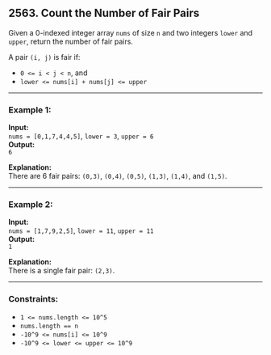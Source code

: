 ## 2563. Count the Number of Fair Pairs

Given a 0-indexed integer array `nums` of size `n` and two integers `lower` and `upper`, return the number of fair pairs.

A pair `(i, j)` is fair if:

- `0 <= i < j < n`, and
- `lower <= nums[i] + nums[j] <= upper`

---

### Example 1:

**Input:**  
`nums = [0,1,7,4,4,5]`, `lower = 3`, `upper = 6`  
**Output:**  
`6`

**Explanation:**  
There are 6 fair pairs: `(0,3)`, `(0,4)`, `(0,5)`, `(1,3)`, `(1,4)`, and `(1,5)`.

---

### Example 2:

**Input:**  
`nums = [1,7,9,2,5]`, `lower = 11`, `upper = 11`  
**Output:**  
`1`

**Explanation:**  
There is a single fair pair: `(2,3)`.

---

### Constraints:

- `1 <= nums.length <= 10^5`
- `nums.length == n`
- `-10^9 <= nums[i] <= 10^9`
- `-10^9 <= lower <= upper <= 10^9`
